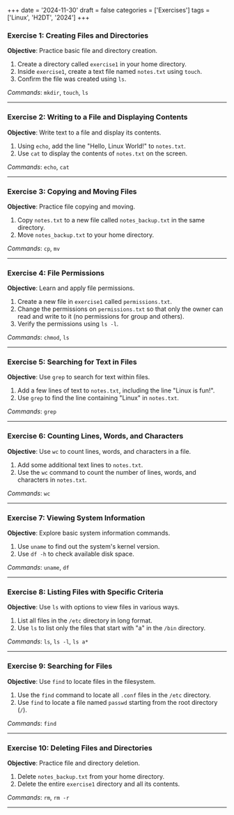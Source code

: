 +++
date = '2024-11-30'
draft = false
categories = ['Exercises']
tags = ['Linux', 'H2DT', '2024']
+++

### Exercise 1: Creating Files and Directories

**Objective**: Practice basic file and directory creation.

1. Create a directory called `exercise1` in your home directory.
2. Inside `exercise1`, create a text file named `notes.txt` using `touch`.
3. Confirm the file was created using `ls`.

_Commands_: `mkdir`, `touch`, `ls`

---

### Exercise 2: Writing to a File and Displaying Contents

**Objective**: Write text to a file and display its contents.

1. Using `echo`, add the line "Hello, Linux World!" to `notes.txt`.
2. Use `cat` to display the contents of `notes.txt` on the screen.

_Commands_: `echo`, `cat`

---

### Exercise 3: Copying and Moving Files

**Objective**: Practice file copying and moving.

1. Copy `notes.txt` to a new file called `notes_backup.txt` in the same directory.
2. Move `notes_backup.txt` to your home directory.

_Commands_: `cp`, `mv`

---

### Exercise 4: File Permissions

**Objective**: Learn and apply file permissions.

1. Create a new file in `exercise1` called `permissions.txt`.
2. Change the permissions on `permissions.txt` so that only the owner can read and write to it (no permissions for group and others).
3. Verify the permissions using `ls -l`.

_Commands_: `chmod`, `ls`

---

### Exercise 5: Searching for Text in Files

**Objective**: Use `grep` to search for text within files.

1. Add a few lines of text to `notes.txt`, including the line "Linux is fun!".
2. Use `grep` to find the line containing "Linux" in `notes.txt`.

_Commands_: `grep`

---

### Exercise 6: Counting Lines, Words, and Characters

**Objective**: Use `wc` to count lines, words, and characters in a file.

1. Add some additional text lines to `notes.txt`.
2. Use the `wc` command to count the number of lines, words, and characters in `notes.txt`.

_Commands_: `wc`

---

### Exercise 7: Viewing System Information

**Objective**: Explore basic system information commands.

1. Use `uname` to find out the system's kernel version.
2. Use `df -h` to check available disk space.

_Commands_: `uname`, `df`

---

### Exercise 8: Listing Files with Specific Criteria

**Objective**: Use `ls` with options to view files in various ways.

1. List all files in the `/etc` directory in long format.
2. Use `ls` to list only the files that start with "a" in the `/bin` directory.

_Commands_: `ls`, `ls -l`, `ls a*`

---

### Exercise 9: Searching for Files

**Objective**: Use `find` to locate files in the filesystem.

1. Use the `find` command to locate all `.conf` files in the `/etc` directory.
2. Use `find` to locate a file named `passwd` starting from the root directory (`/`).

_Commands_: `find`

---

### Exercise 10: Deleting Files and Directories

**Objective**: Practice file and directory deletion.

1. Delete `notes_backup.txt` from your home directory.
2. Delete the entire `exercise1` directory and all its contents.

_Commands_: `rm`, `rm -r`

---